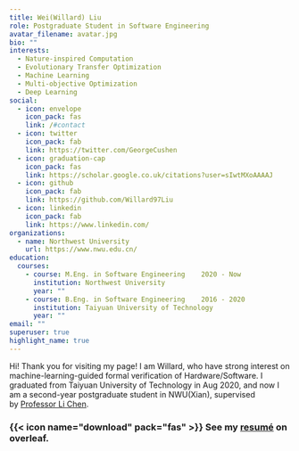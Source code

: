 ```yaml
---
title: Wei(Willard) Liu
role: Postgraduate Student in Software Engineering
avatar_filename: avatar.jpg
bio: ""
interests:
  - Nature-inspired Computation
  - Evolutionary Transfer Optimization
  - Machine Learning
  - Multi-objective Optimization
  - Deep Learning
social:
  - icon: envelope
    icon_pack: fas
    link: /#contact
  - icon: twitter
    icon_pack: fab
    link: https://twitter.com/GeorgeCushen
  - icon: graduation-cap
    icon_pack: fas
    link: https://scholar.google.co.uk/citations?user=sIwtMXoAAAAJ
  - icon: github
    icon_pack: fab
    link: https://github.com/Willard97Liu
  - icon: linkedin
    icon_pack: fab
    link: https://www.linkedin.com/
organizations:
  - name: Northwest University
    url: https://www.nwu.edu.cn/
education:
  courses:
    - course: M.Eng. in Software Engineering    2020 - Now
      institution: Northwest University
      year: ""
    - course: B.Eng. in Software Engineering    2016 - 2020
      institution: Taiyuan University of Technology
      year: ""
email: ""
superuser: true
highlight_name: true
---
```

Hi! Thank you for visiting my page! I am Willard, who have strong interest on machine-learning-guided formal verification of Hardware/Software. I graduated from Taiyuan University of Technology in Aug 2020, and now I am a second-year postgraduate student in NWU(Xian), supervised by [Professor Li Chen](https://ist.nwu.edu.cn/info/1017/1269.htm).

### {{< icon name="download" pack="fas" >}} See my [resumé](http://https://www.overleaf.com/project/62d4dbf1884020cb4eacfa76) on overleaf.
